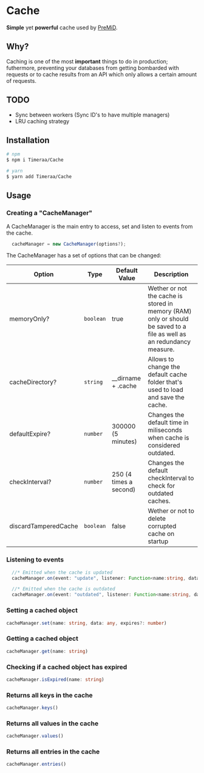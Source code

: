 # Cache

**Simple** yet **powerful** cache used by [PreMiD](https://premid.app).

## Why?

Caching is one of the most **important** things to do in production; futhermore, preventing your databases from getting bombarded with requests or to cache results from an API which only allows a certain amount of requests.

## TODO

- Sync between workers (Sync ID's to have multiple managers)
- LRU caching strategy

## Installation

```bash
# npm
$ npm i Timeraa/Cache

# yarn
$ yarn add Timeraa/Cache
```

## Usage

### Creating a "CacheManager"

A CacheManager is the main entry to access, set and listen to events from the cache.

```TypeScript
  cacheManager = new CacheManager(options?);
```

The CacheManager has a set of options that can be changed:

| Option               | Type      | Default Value          | Description                                                                                                           |
| -------------------- | --------- | ---------------------- | --------------------------------------------------------------------------------------------------------------------- |
| memoryOnly?          | `boolean` | true                   | Wether or not the cache is stored in memory (RAM) only or should be saved to a file as well as an redundancy measure. |
| cacheDirectory?      | `string`  | \_\_dirname + .cache   | Allows to change the default cache folder that's used to load and save the cache.                                     |
| defaultExpire?       | `number`  | 300000 (5 minutes)     | Changes the default time in miliseconds when cache is considered outdated.                                            |
| checkInterval?       | `number`  | 250 (4 times a second) | Changes the default checkInterval to check for outdated caches.                                                       |
| discardTamperedCache | `boolean` | false                  | Wether or not to delete corrupted cache on startup                                                                    |

### Listening to events

```TypeScript
  //* Emitted when the cache is updated
  cacheManager.on(event: "update", listener: Function<name:string, data:any>, options?: {only?:string[] | string})

  //* Emitted when the cache is outdated
  cacheManager.on(event: "outdated", listener: Function<name:string, data:any>, options?: {only?:string[] | string})
```

### Setting a cached object

```TypeScript
cacheManager.set(name: string, data: any, expires?: number)
```

### Getting a cached object

```TypeScript
cacheManager.get(name: string)
```

### Checking if a cached object has expired

```TypeScript
cacheManager.isExpired(name: string)
```

### Returns all keys in the cache

```TypeScript
cacheManager.keys()
```

### Returns all values in the cache

```TypeScript
cacheManager.values()
```

### Returns all entries in the cache

```TypeScript
cacheManager.entries()
```

